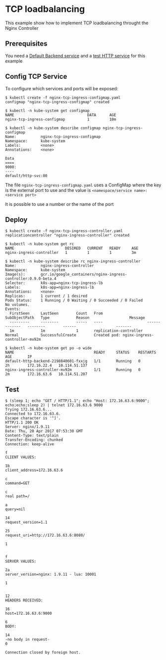 # TCP loadbalancing

This example show how to implement TCP loadbalancing throught the Nginx Controller

## Prerequisites

You need a [Default Backend service](/examples/deployment/nginx/README.md#default-backend) and a [test HTTP service](/examples/PREREQUISITES.md#test-http-service) for this example

## Config TCP Service

To configure which services and ports will be exposed:
```
$ kubectl create -f nginx-tcp-ingress-configmap.yaml
configmap "nginx-tcp-ingress-configmap" created

$ kubectl -n kube-system get configmap 
NAME                                 DATA      AGE
nginx-tcp-ingress-configmap          1         10m

$ kubectl -n kube-system describe configmap nginx-tcp-ingress-configmap
Name:           nginx-tcp-ingress-configmap
Namespace:      kube-system
Labels:         <none>
Annotations:    <none>

Data
====
9000:
----
default/http-svc:80
```

The file `nginx-tcp-ingress-configmap.yaml` uses a ConfigMap where the key is the external port to use and the value is
`<namespace/service name>:<service port>`

It is possible to use a number or the name of the port

## Deploy
```
$ kubectl create -f nginx-tcp-ingress-controller.yaml
replicationcontroller "nginx-ingress-controller" created

$ kubectl -n kube-system get rc
NAME                       DESIRED   CURRENT   READY     AGE
nginx-ingress-controller   1         1         1         3m

$ kubectl -n kube-system describe rc nginx-ingress-controller
Name:           nginx-ingress-controller
Namespace:      kube-system
Image(s):       gcr.io/google_containers/nginx-ingress-controller:0.9.0-beta.4
Selector:       k8s-app=nginx-tcp-ingress-lb
Labels:         k8s-app=nginx-ingress-lb
Annotations:    <none>
Replicas:       1 current / 1 desired
Pods Status:    1 Running / 0 Waiting / 0 Succeeded / 0 Failed
No volumes.
Events:
  FirstSeen     LastSeen        Count   From                    SubObjectPath   Type            Reason                  Message
  ---------     --------        -----   ----                    -------------   --------        ------                  -------
  1m            1m              1       replication-controller                  Normal          SuccessfulCreate        Created pod: nginx-ingress-controller-mv92m
  
$ kubectl -n kube-system get po -o wide
NAME                                    READY     STATUS    RESTARTS   AGE       IP           
default-http-backend-2198840601-fxxjg   1/1       Running   0          2h        172.16.22.4   10.114.51.137
nginx-ingress-controller-mv92m          1/1       Running   0          2m        172.16.63.6   10.114.51.207
```

## Test
```
$ (sleep 1; echo "GET / HTTP/1.1"; echo "Host: 172.16.63.6:9000"; echo;echo;sleep 2) | telnet 172.16.63.6 9000
Trying 172.16.63.6...
Connected to 172.16.63.6.
Escape character is '^]'.
HTTP/1.1 200 OK
Server: nginx/1.9.11
Date: Thu, 20 Apr 2017 07:53:30 GMT
Content-Type: text/plain
Transfer-Encoding: chunked
Connection: keep-alive

f
CLIENT VALUES:

1b
client_address=172.16.63.6

c
command=GET

c
real path=/

a
query=nil

14
request_version=1.1

25
request_uri=http://172.16.63.6:8080/

1


f
SERVER VALUES:

2a
server_version=nginx: 1.9.11 - lua: 10001

1


12
HEADERS RECEIVED:

16
host=172.16.63.6:9000

6
BODY:

14
-no body in request-
0

Connection closed by foreign host.
```
